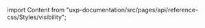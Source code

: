 
import Content from "uxp-documentation/src/pages/api/reference-css/Styles/visibility";

<Content query="product=photoshop"/>
